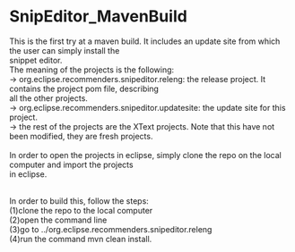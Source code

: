 SnipEditor_MavenBuild
=====================
This is the first try at a maven build. It includes an update site from which the user can simply install the <br>
snippet editor.<br>
The meaning of the projects is the following:<br>
  -> org.eclipse.recommenders.snipeditor.releng: the release project. It contains the project pom file, describing <br>
  all the other projects.<br>
  -> org.eclipse.recommenders.snipeditor.updatesite: the update site for this project.<br>
  -> the rest of the projects are the XText projects. Note that this have not been modified, they are fresh projects.<br>
<br>
In order to open the projects in eclipse, simply clone the repo on the local computer and import the projects<br>
in eclipse.
<br>
<br>

In order to build this, follow the steps:<br>
 (1)clone the repo to the local computer<br>
 (2)open the command line<br>
 (3)go to ../org.eclipse.recommenders.snipeditor.releng<br>
 (4)run the command mvn clean install.<br>
<br>
 
 
